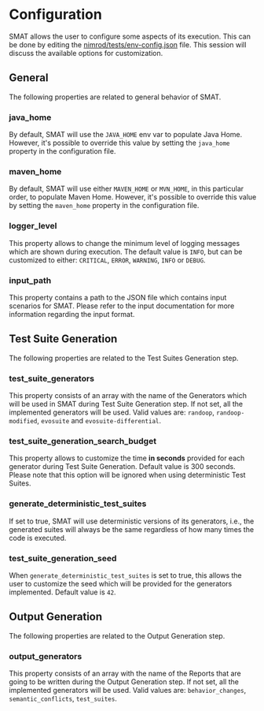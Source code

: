# Configuration

SMAT allows the user to configure some aspects of its execution. This can be done by editing the [nimrod/tests/env-config.json](../nimrod/tests/env-config.json) file. This session will discuss the available options for customization.

## General
The following properties are related to general behavior of SMAT.

### java_home
By default, SMAT will use the `JAVA_HOME` env var to populate Java Home. However, it's possible to override this value by setting the `java_home` property in the configuration file.

### maven_home
By default, SMAT will use either `MAVEN_HOME` or `MVN_HOME`, in this particular order, to populate Maven Home. However, it's possible to override this value by setting the `maven_home` property in the configuration file.

### logger_level
This property allows to change the minimum level of logging messages which are shown during execution. The default value is `INFO`, but can be customized to either: `CRITICAL`, `ERROR`, `WARNING`, `INFO` or `DEBUG`.

### input_path
This property contains a path to the JSON file which contains input scenarios for SMAT. Please refer to the input documentation for more information regarding the input format.

## Test Suite Generation
The following properties are related to the Test Suites Generation step.

### test_suite_generators
This property consists of an array with the name of the Generators which will be used in SMAT during Test Suite Generation step. If not set, all the implemented generators will be used. Valid values are: `randoop`, `randoop-modified`, `evosuite` and `evosuite-differential`.

### test_suite_generation_search_budget
This property allows to customize the time **in seconds** provided for each generator during Test Suite Generation. Default value is 300 seconds. Please note that this option will be ignored when using deterministic Test Suites.

### generate_deterministic_test_suites
If set to true, SMAT will use deterministic versions of its generators, i.e., the generated suites will always be the same regardless of how many times the code is executed.

### test_suite_generation_seed
When `generate_deterministic_test_suites` is set to true, this allows the user to customize the seed which will be provided for the generators implemented. Default value is `42`.

## Output Generation
The following properties are related to the Output Generation step.

### output_generators
This property consists of an array with the name of the Reports that are going to be written during the Output Generation step. If not set, all the implemented generators will be used. Valid values are: `behavior_changes`, `semantic_conflicts`, `test_suites`.